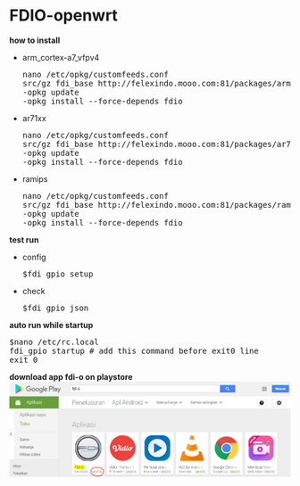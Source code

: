 # FDIO-openwrt
<strong>how to install</strong>
<ul>
<li>arm_cortex-a7_vfpv4</li>
<pre>
nano /etc/opkg/customfeeds.conf
src/gz fdi_base http://felexindo.mooo.com:81/packages/arm_cortex-a7_vfpv4/base
-opkg update
-opkg install --force-depends fdio
</pre>
<li>ar71xx</li>
<pre>
nano /etc/opkg/customfeeds.conf
src/gz fdi_base http://felexindo.mooo.com:81/packages/ar71xx/base
-opkg update
-opkg install --force-depends fdio
</pre>
<li>ramips</li>
<pre>
nano /etc/opkg/customfeeds.conf
src/gz fdi_base http://felexindo.mooo.com:81/packages/ramips/base
-opkg update
-opkg install --force-depends fdio
</pre>
</ul>
<strong>test run</strong>
<ul>
<li>config</li>
<pre>
$fdi_gpio setup
</pre>
<li>check</li>
<pre>
$fdi_gpio json
</pre>
</ul>
<strong>auto run while startup</strong>
<pre>
$nano /etc/rc.local
fdi_gpio startup # add this command before exit0 line
exit 0
</pre>
<strong>download app fdi-o on playstore</strong>
<img src="fdio.PNG"></img>
